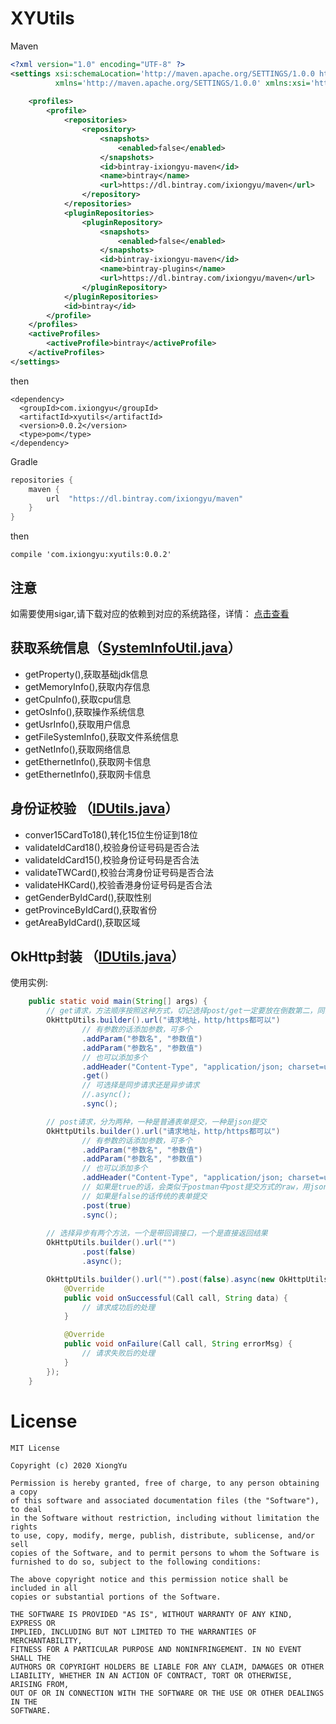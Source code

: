 XYUtils
=======

Maven

```xml
<?xml version="1.0" encoding="UTF-8" ?>
<settings xsi:schemaLocation='http://maven.apache.org/SETTINGS/1.0.0 http://maven.apache.org/xsd/settings-1.0.0.xsd'
          xmlns='http://maven.apache.org/SETTINGS/1.0.0' xmlns:xsi='http://www.w3.org/2001/XMLSchema-instance'>
    
    <profiles>
        <profile>
            <repositories>
                <repository>
                    <snapshots>
                        <enabled>false</enabled>
                    </snapshots>
                    <id>bintray-ixiongyu-maven</id>
                    <name>bintray</name>
                    <url>https://dl.bintray.com/ixiongyu/maven</url>
                </repository>
            </repositories>
            <pluginRepositories>
                <pluginRepository>
                    <snapshots>
                        <enabled>false</enabled>
                    </snapshots>
                    <id>bintray-ixiongyu-maven</id>
                    <name>bintray-plugins</name>
                    <url>https://dl.bintray.com/ixiongyu/maven</url>
                </pluginRepository>
            </pluginRepositories>
            <id>bintray</id>
        </profile>
    </profiles>
    <activeProfiles>
        <activeProfile>bintray</activeProfile>
    </activeProfiles>
</settings>
```
then
```
<dependency>
  <groupId>com.ixiongyu</groupId>
  <artifactId>xyutils</artifactId>
  <version>0.0.2</version>
  <type>pom</type>
</dependency>
```
Gradle

```gradle
repositories {
    maven {
        url  "https://dl.bintray.com/ixiongyu/maven" 
    }
}
```

then
```
compile 'com.ixiongyu:xyutils:0.0.2'
````


## 注意
如需要使用sigar,请下载对应的依赖到对应的系统路径，详情：
[点击查看](https://blog.csdn.net/weixin_42219075/article/details/81099909)

## 获取系统信息（[SystemInfoUtil.java](src/main/java/com/ixiongyu/system/SystemInfoUtil.java)）
- getProperty(),获取基础jdk信息
- getMemoryInfo(),获取内存信息
- getCpuInfo(),获取cpu信息
- getOsInfo(),获取操作系统信息
- getUsrInfo(),获取用户信息
- getFileSystemInfo(),获取文件系统信息
- getNetInfo(),获取网络信息
- getEthernetInfo(),获取网卡信息
- getEthernetInfo(),获取网卡信息

## 身份证校验 （[IDUtils.java](src/main/java/com/ixiongyu/validation/IDUtils.java)）
- conver15CardTo18(),转化15位生份证到18位
- validateIdCard18(),校验身份证号码是否合法
- validateIdCard15(),校验身份证号码是否合法
- validateTWCard(),校验台湾身份证号码是否合法
- validateHKCard(),校验香港身份证号码是否合法
- getGenderByIdCard(),获取性别
- getProvinceByIdCard(),获取省份
- getAreaByIdCard(),获取区域


## OkHttp封装 （[IDUtils.java](src/main/java/com/ixiongyu/validation/IDUtils.java)）
使用实例:
```java
    public static void main(String[] args) {
        // get请求，方法顺序按照这种方式，切记选择post/get一定要放在倒数第二，同步或者异步倒数第一，才会正确执行
        OkHttpUtils.builder().url("请求地址，http/https都可以")
                // 有参数的话添加参数，可多个
                .addParam("参数名", "参数值")
                .addParam("参数名", "参数值")
                // 也可以添加多个
                .addHeader("Content-Type", "application/json; charset=utf-8")
                .get()
                // 可选择是同步请求还是异步请求
                //.async();
                .sync();

        // post请求，分为两种，一种是普通表单提交，一种是json提交
        OkHttpUtils.builder().url("请求地址，http/https都可以")
                // 有参数的话添加参数，可多个
                .addParam("参数名", "参数值")
                .addParam("参数名", "参数值")
                // 也可以添加多个
                .addHeader("Content-Type", "application/json; charset=utf-8")
                // 如果是true的话，会类似于postman中post提交方式的raw，用json的方式提交，不是表单
                // 如果是false的话传统的表单提交
                .post(true)
                .sync();
        
        // 选择异步有两个方法，一个是带回调接口，一个是直接返回结果
        OkHttpUtils.builder().url("")
                .post(false)
                .async();

        OkHttpUtils.builder().url("").post(false).async(new OkHttpUtils.ICallBack() {
            @Override
            public void onSuccessful(Call call, String data) {
                // 请求成功后的处理
            }

            @Override
            public void onFailure(Call call, String errorMsg) {
                // 请求失败后的处理
            }
        });
    }

```
License
=======

    MIT License

    Copyright (c) 2020 XiongYu

    Permission is hereby granted, free of charge, to any person obtaining a copy
    of this software and associated documentation files (the "Software"), to deal
    in the Software without restriction, including without limitation the rights
    to use, copy, modify, merge, publish, distribute, sublicense, and/or sell
    copies of the Software, and to permit persons to whom the Software is
    furnished to do so, subject to the following conditions:

    The above copyright notice and this permission notice shall be included in all
    copies or substantial portions of the Software.

    THE SOFTWARE IS PROVIDED "AS IS", WITHOUT WARRANTY OF ANY KIND, EXPRESS OR
    IMPLIED, INCLUDING BUT NOT LIMITED TO THE WARRANTIES OF MERCHANTABILITY,
    FITNESS FOR A PARTICULAR PURPOSE AND NONINFRINGEMENT. IN NO EVENT SHALL THE
    AUTHORS OR COPYRIGHT HOLDERS BE LIABLE FOR ANY CLAIM, DAMAGES OR OTHER
    LIABILITY, WHETHER IN AN ACTION OF CONTRACT, TORT OR OTHERWISE, ARISING FROM,
    OUT OF OR IN CONNECTION WITH THE SOFTWARE OR THE USE OR OTHER DEALINGS IN THE
    SOFTWARE.




